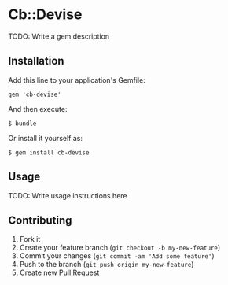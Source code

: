 # Cb::Devise

TODO: Write a gem description

## Installation

Add this line to your application's Gemfile:

    gem 'cb-devise'

And then execute:

    $ bundle

Or install it yourself as:

    $ gem install cb-devise

## Usage

TODO: Write usage instructions here

## Contributing

1. Fork it
2. Create your feature branch (`git checkout -b my-new-feature`)
3. Commit your changes (`git commit -am 'Add some feature'`)
4. Push to the branch (`git push origin my-new-feature`)
5. Create new Pull Request
